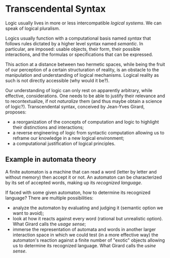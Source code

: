# Transcendental Syntax

Logic usually lives in more or less intercompatible *logical systems*. We can
speak of logical pluralism.

Logics usually function with a computational basis named *syntax* that
follows rules dictated by a higher level syntax named *semantic*. In
particular, are imposed: usable objects, their form, their possible
interactions, and the formulas or specifications that can be expressed.

This action at a distance between two hermetic spaces, while being the fruit
of our perception of a certain structuration of reality, is an obstacle to
the manipulation and understanding of logical mechanisms. Logical reality as
such is not directly accessible (why would it be?).

Our understanding of logic can only rest on apparently arbitrary, while
effective, considerations. One needs to be able to justify their relevance
and to recontextualize, if not *naturalize* them (and thus maybe obtain a
science of logic?). Transcendental syntax, conceived by Jean-Yves Girard,
proposes:

 - a reorganization of the concepts of computation and logic to highlight
 their distinctions and interactions;
 - a reverse engineering of logic from syntactic computation allowing us to
 reframe our knowledge in a new logical environment;
 - a computational justification of logical principles.

## Example in automata theory

A finite automaton is a machine that can read a word (letter by letter and
without memory) then accept it or not. An automaton can be characterized
by its set of accepted words, making up its *recognized language*.

If faced with some given automaton, how to determine its recognized language?
There are multiple possibilities:

 - analyze the automaton by evaluating and judging it (semantic option we
 want to avoid);
 - look at how it reacts against every word (rational but unrealistic option).
 What Girard calls the *usage sense*;
 - immerse the representation of automata and words in another larger
 interaction space in which we could test (in a more effective way) the
 automaton's reaction against a finite number of "exotic" objects allowing us
 to determine its recognized language. What Girard calls the *usine
 sense*.
